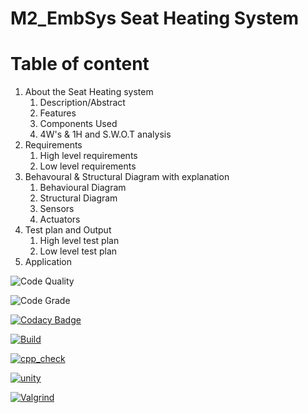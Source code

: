 # M2_EmbSys Seat Heating System
# Table of content
1. About the Seat Heating system
    1. Description/Abstract
    1. Features
    1. Components Used
    1. 4W's & 1H and S.W.O.T analysis
1. Requirements
    1. High level requirements
    1. Low level requirements
1. Behavoural & Structural Diagram with explanation
    1. Behavioural Diagram
    1. Structural Diagram
    1. Sensors
    1. Actuators
1. Test plan and Output
    1. High level test plan
    1. Low level test plan
1. Application


![Code Quality](https://api.codiga.io/project/31695/score/svg)

![Code Grade](https://api.codiga.io/project/31695/status/svg)

[![Codacy Badge](https://app.codacy.com/project/badge/Grade/7d9a2e27dc874d89887a518f8635a8db)](https://www.codacy.com/gh/RIYA45088/M2-EmbSys/dashboard?utm_source=github.com&amp;utm_medium=referral&amp;utm_content=RIYA45088/M2-EmbSys&amp;utm_campaign=Badge_Grade)

[![Build](https://github.com/RIYA45088/M2-EmbSys/actions/workflows/build.yml/badge.svg)](https://github.com/RIYA45088/M2-EmbSys/actions/workflows/build.yml)

[![cpp_check](https://github.com/RIYA45088/M2-EmbSys/actions/workflows/cpp_check.yml/badge.svg)](https://github.com/RIYA45088/M2-EmbSys/actions/workflows/cpp_check.yml)

[![unity](https://github.com/RIYA45088/M2-EmbSys/actions/workflows/unity.yml/badge.svg)](https://github.com/RIYA45088/M2-EmbSys/actions/workflows/unity.yml)

[![Valgrind](https://github.com/RIYA45088/M2-EmbSys/actions/workflows/Valgrind.yml/badge.svg)](https://github.com/RIYA45088/M2-EmbSys/actions/workflows/Valgrind.yml)
